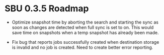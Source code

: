 # SBU 0.3.5 Roadmap
- Optimize snapshot time by aborting the search and starting the sync as soon as changes are detected when full sync is set to on.
  This would save time on snapshots when a temp snapshot has already been made.

- Fix bug that reports jobs successfully created when destination storage is invalid and no job is created. Need to create better error    reporting.
